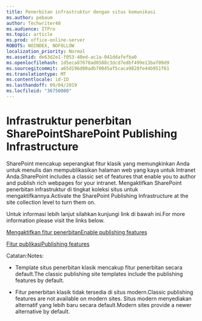```yaml
---
title: Penerbitan infrastruktur dengan situs komunikasi
ms.author: pebaum
author: Techwriter40
ms.audience: ITPro
ms.topic: article
ms.prod: office-online-server
ROBOTS: NOINDEX, NOFOLLOW
localization_priority: Normal
ms.assetid: de63d2e1-f053-40ed-ac1a-041ddafefba0
ms.openlocfilehash: 1d5eca87678ad0588c3dcd7edbf499e13baf09d9
ms.sourcegitcommit: a65d196d00adb70045af5caca9828fe44b951f61
ms.translationtype: MT
ms.contentlocale: id-ID
ms.lasthandoff: 09/04/2019
ms.locfileid: "36750080"
---
```

# <a name="sharepoint-publishing-infrastructure"></a><span data-ttu-id="bce32-102">Infrastruktur penerbitan SharePoint</span><span class="sxs-lookup"><span data-stu-id="bce32-102">SharePoint Publishing Infrastructure</span></span>


<span data-ttu-id="bce32-103">SharePoint mencakup seperangkat fitur klasik yang memungkinkan Anda untuk menulis dan mempublikasikan halaman web yang kaya untuk Intranet Anda.</span><span class="sxs-lookup"><span data-stu-id="bce32-103">SharePoint includes a classic set of features that enable you to author and publish rich webpages for your intranet.</span></span> <span data-ttu-id="bce32-104">Mengaktifkan SharePoint penerbitan infrastruktur di tingkat koleksi situs untuk mengaktifkannya.</span><span class="sxs-lookup"><span data-stu-id="bce32-104">Activate the SharePoint Publishing Infrastructure at the site collection level to turn them on.</span></span>

<span data-ttu-id="bce32-105">Untuk informasi lebih lanjut silahkan kunjungi link di bawah ini.</span><span class="sxs-lookup"><span data-stu-id="bce32-105">For more information please visit the links below.</span></span>

[<span data-ttu-id="bce32-106">Mengaktifkan fitur penerbitan</span><span class="sxs-lookup"><span data-stu-id="bce32-106">Enable publishing features</span></span>](https://support.office.com/article/Enable-publishing-features-479677A6-8B33-4AC7-907D-071C1C7E4518)

[<span data-ttu-id="bce32-107">Fitur publikasi</span><span class="sxs-lookup"><span data-stu-id="bce32-107">Publishing features</span></span>](https://support.office.com/article/Features-enabled-in-a-SharePoint-Online-publishing-site-3AB3810C-3C2C-4361-9D0E-0CBE666EA0B0?wt.mc_id=O365_Portal_MMaven#__toc336865553)

<span data-ttu-id="bce32-108">Catatan:</span><span class="sxs-lookup"><span data-stu-id="bce32-108">Notes:</span></span>

- <span data-ttu-id="bce32-109">Template situs penerbitan klasik mencakup fitur penerbitan secara default.</span><span class="sxs-lookup"><span data-stu-id="bce32-109">The classic publishing site templates include the publishing features by default.</span></span>

- <span data-ttu-id="bce32-110">Fitur penerbitan klasik tidak tersedia di situs modern.</span><span class="sxs-lookup"><span data-stu-id="bce32-110">Classic publishing features are not available on modern sites.</span></span> <span data-ttu-id="bce32-111">Situs modern menyediakan alternatif yang lebih baru secara default.</span><span class="sxs-lookup"><span data-stu-id="bce32-111">Modern sites provide a newer alternative by default.</span></span>

